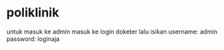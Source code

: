 # poliklinik

untuk masuk ke admin masuk ke login doketer lalu isikan
username: admin
password: loginaja
